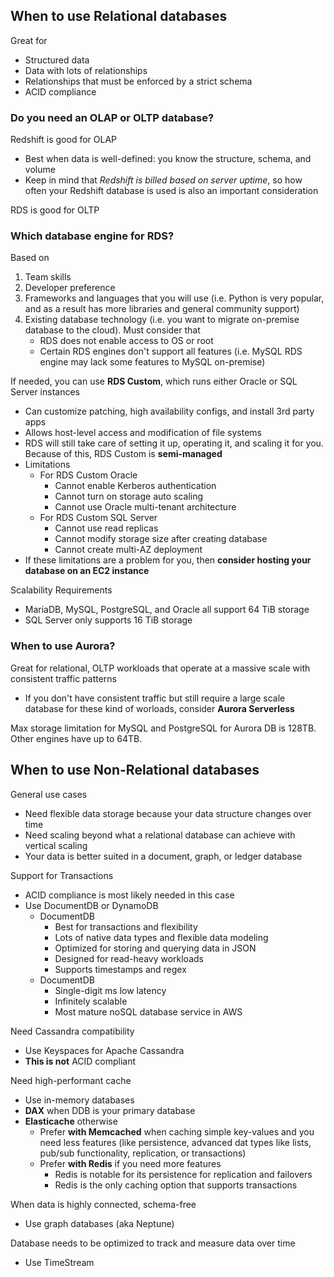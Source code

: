 ## When to use Relational databases

Great for
- Structured data
- Data with lots of relationships
- Relationships that must be enforced by a strict schema
- ACID compliance

### Do you need an OLAP or OLTP database?

Redshift is good for OLAP
- Best when data is well-defined: you know the structure, schema, and volume
- Keep in mind that _Redshift is billed based on server uptime_, so how often your Redshift database is used is also an important consideration

RDS is good for OLTP

### Which database engine for RDS?

Based on
1. Team skills
2. Developer preference
3. Frameworks and languages that you will use (i.e. Python is very popular, and as a result has more libraries and general community support)
4. Existing database technology (i.e. you want to migrate on-premise database to the cloud). Must consider that
    - RDS does not enable access to OS or root
    - Certain RDS engines don't support all features (i.e. MySQL RDS engine may lack some features to MySQL on-premise)

If needed, you can use **RDS Custom**, which runs either Oracle or SQL Server instances
- Can customize patching, high availability configs, and install 3rd party apps
- Allows host-level access and modification of file systems
- RDS will still take care of setting it up, operating it, and scaling it for you. Because of this, RDS Custom is **semi-managed**
- Limitations
    - For RDS Custom Oracle
        - Cannot enable Kerberos authentication
        - Cannot turn on storage auto scaling
        - Cannot use Oracle multi-tenant architecture
    - For RDS Custom SQL Server
        - Cannot use read replicas
        - Cannot modify storage size after creating database
        - Cannot create multi-AZ deployment
- If these limitations are a problem for you, then **consider hosting your database on an EC2 instance**

Scalability Requirements
- MariaDB, MySQL, PostgreSQL, and Oracle all support 64 TiB storage
- SQL Server only supports 16 TiB storage

### When to use Aurora?

Great for relational, OLTP workloads that operate at a massive scale with consistent traffic patterns
- If you don't have consistent traffic but still require a large scale database for these kind of worloads, consider **Aurora Serverless**

Max storage limitation for MySQL and PostgreSQL for Aurora DB is 128TB. Other engines have up to 64TB.

## When to use Non-Relational databases

General use cases
- Need flexible data storage because your data structure changes over time
- Need scaling beyond what a relational database can achieve with vertical scaling
- Your data is better suited in a document, graph, or ledger database

Support for Transactions
- ACID compliance is most likely needed in this case
- Use DocumentDB or DynamoDB
    - DocumentDB
        - Best for transactions and flexibility
        - Lots of native data types and flexible data modeling
        - Optimized for storing and querying data in JSON
        - Designed for read-heavy workloads
        - Supports timestamps and regex
    - DocumentDB
        - Single-digit ms low latency
        - Infinitely scalable
        - Most mature noSQL database service in AWS

Need Cassandra compatibility
- Use Keyspaces for Apache Cassandra
- **This is not** ACID compliant

Need high-performant cache
- Use in-memory databases
- **DAX** when DDB is your primary database
- **Elasticache** otherwise
    - Prefer **with Memcached** when caching simple key-values and you need less features (like persistence, advanced dat types like lists, pub/sub functionality, replication, or transactions)
    - Prefer **with Redis** if you need more features
        - Redis is notable for its persistence for replication and failovers
        - Redis is the only caching option that supports transactions

When data is highly connected, schema-free
- Use graph databases (aka Neptune)

Database needs to be optimized to track and measure data over time
- Use TimeStream
